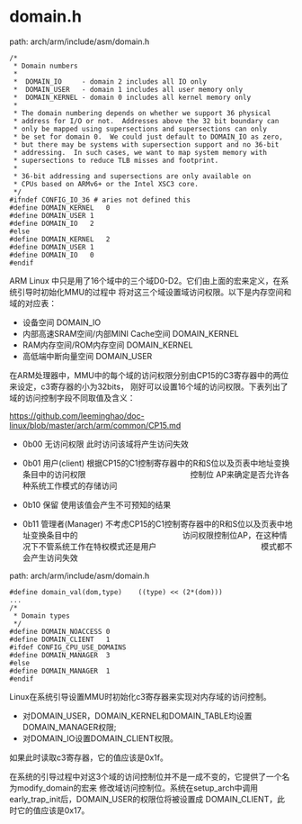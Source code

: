 domain.h
========================================

path: arch/arm/include/asm/domain.h
```
/*
 * Domain numbers
 *
 *  DOMAIN_IO     - domain 2 includes all IO only
 *  DOMAIN_USER   - domain 1 includes all user memory only
 *  DOMAIN_KERNEL - domain 0 includes all kernel memory only
 *
 * The domain numbering depends on whether we support 36 physical
 * address for I/O or not.  Addresses above the 32 bit boundary can
 * only be mapped using supersections and supersections can only
 * be set for domain 0.  We could just default to DOMAIN_IO as zero,
 * but there may be systems with supersection support and no 36-bit
 * addressing.  In such cases, we want to map system memory with
 * supersections to reduce TLB misses and footprint.
 *
 * 36-bit addressing and supersections are only available on
 * CPUs based on ARMv6+ or the Intel XSC3 core.
 */
#ifndef CONFIG_IO_36 # aries not defined this
#define DOMAIN_KERNEL	0
#define DOMAIN_USER	1
#define DOMAIN_IO	2
#else
#define DOMAIN_KERNEL	2
#define DOMAIN_USER	1
#define DOMAIN_IO	0
#endif
```

ARM Linux 中只是用了16个域中的三个域D0-D2。它们由上面的宏来定义，在系统引导时初始化MMU的过程中
将对这三个域设置域访问权限。以下是内存空间和域的对应表：

* 设备空间                            DOMAIN_IO
* 内部高速SRAM空间/内部MINI Cache空间 DOMAIN_KERNEL
* RAM内存空间/ROM内存空间             DOMAIN_KERNEL
* 高低端中断向量空间                  DOMAIN_USER

在ARM处理器中，MMU中的每个域的访问权限分别由CP15的C3寄存器中的两位来设定，c3寄存器的小为32bits，
刚好可以设置16个域的访问权限。下表列出了域的访问控制字段不同取值及含义：

https://github.com/leeminghao/doc-linux/blob/master/arch/arm/common/CP15.md

* 0b00    无访问权限      此时访问该域将产生访问失效

* 0b01    用户(client)    根据CP15的C1控制寄存器中的R和S位以及页表中地址变换条目中的访问权限
　　　　　　　　　　　　　控制位 AP来确定是否允许各种系统工作模式的存储访问

* 0b10    保留            使用该值会产生不可预知的结果

* 0b11    管理者(Manager) 不考虑CP15的C1控制寄存器中的R和S位以及页表中地址变换条目中的
　　　　　　　　　　　　　访问权限控制位AP，在这种情况下不管系统工作在特权模式还是用户
　　　　　　　　　　　　　模式都不会产生访问失效

path: arch/arm/include/asm/domain.h
```
#define domain_val(dom,type)	((type) << (2*(dom)))
...
/*
 * Domain types
 */
#define DOMAIN_NOACCESS	0
#define DOMAIN_CLIENT	1
#ifdef CONFIG_CPU_USE_DOMAINS
#define DOMAIN_MANAGER	3
#else
#define DOMAIN_MANAGER	1
#endif
```

Linux在系统引导设置MMU时初始化c3寄存器来实现对内存域的访问控制。

* 对DOMAIN_USER，DOMAIN_KERNEL和DOMAIN_TABLE均设置DOMAIN_MANAGER权限;
* 对DOMAIN_IO设置DOMAIN_CLIENT权限。

如果此时读取c3寄存器，它的值应该是0x1f。

在系统的引导过程中对这3个域的访问控制位并不是一成不变的，它提供了一个名为modify_domain的宏来
修改域访问控制位。系统在setup_arch中调用early_trap_init后，DOMAIN_USER的权限位将被设置成
DOMAIN_CLIENT，此时它的值应该是0x17。